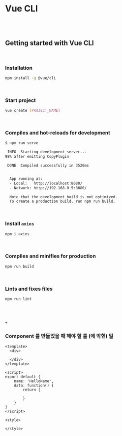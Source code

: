 # Vue CLI

<br>

<br>

## Getting started with Vue CLI

<br>

### Installation

```bash
npm install -g @vue/cli
```

<br>

### Start project

```bash
vue create [PROJECT_NAME]
```

<br>

### Compiles and hot-reloads for development

```bash
$ npm run serve

 INFO  Starting development server...
98% after emitting CopyPlugin

 DONE  Compiled successfully in 3520ms                                                               9:50:57 AM


  App running at:
  - Local:   http://localhost:8080/ 
  - Network: http://192.168.0.5:8080/

  Note that the development build is not optimized.
  To create a production build, run npm run build.
```

<br>

### Install `axios`

```bash
npm i axios
```

<br>

### Compiles and minifies for production

```bash
npm run build
```

<br>

### Lints and fixes files

```bash
npm run lint
```

<br>

<br>

`+`

### Component 를 만들었을 때 해야 할 틀 (에 박힌) 일

```vue
<template>
  <div>

  </div>
</template>

<script>
export default {
    name: 'HelloName',
    data: function() {
        return {
            
        }
    }
}
</script>

<style>

</style>
```
